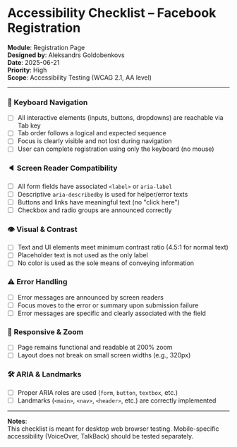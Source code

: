 # Accessibility Checklist – Facebook Registration

**Module**: Registration Page  
**Designed by**: Aleksandrs Goldobenkovs  
**Date**: 2025-06-21  
**Priority**: High  
**Scope**: Accessibility Testing (WCAG 2.1, AA level)

---

### 🧠 Keyboard Navigation
- [ ] All interactive elements (inputs, buttons, dropdowns) are reachable via Tab key
- [ ] Tab order follows a logical and expected sequence
- [ ] Focus is clearly visible and not lost during navigation
- [ ] User can complete registration using only the keyboard (no mouse)

### 🔈 Screen Reader Compatibility
- [ ] All form fields have associated `<label>` or `aria-label`
- [ ] Descriptive `aria-describedby` is used for helper/error texts
- [ ] Buttons and links have meaningful text (no "click here")
- [ ] Checkbox and radio groups are announced correctly

### 👁 Visual & Contrast
- [ ] Text and UI elements meet minimum contrast ratio (4.5:1 for normal text)
- [ ] Placeholder text is not used as the only label
- [ ] No color is used as the sole means of conveying information

### ⚠️ Error Handling
- [ ] Error messages are announced by screen readers
- [ ] Focus moves to the error or summary upon submission failure
- [ ] Error messages are specific and clearly associated with the field

### 📱 Responsive & Zoom
- [ ] Page remains functional and readable at 200% zoom
- [ ] Layout does not break on small screen widths (e.g., 320px)

### 🛠 ARIA & Landmarks
- [ ] Proper ARIA roles are used (`form`, `button`, `textbox`, etc.)
- [ ] Landmarks (`<main>`, `<nav>`, `<header>`, etc.) are correctly implemented

---

**Notes**:  
This checklist is meant for desktop web browser testing. Mobile-specific accessibility (VoiceOver, TalkBack) should be tested separately.

